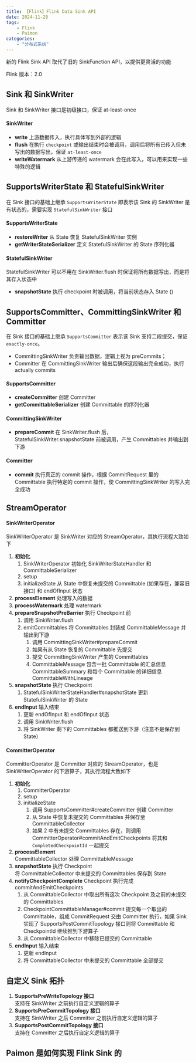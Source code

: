 ```yaml
---
title: 【Flink】Flink Data Sink API
date: 2024-11-28
tags:
    - Flink 
    - Paimon
categories:
    - "分布式系统"
---
```

新的 Flink Sink API 取代了旧的 SinkFunction API，以提供更灵活的功能
<!--more-->
Flink 版本：2.0
## Sink 和 SinkWriter
Sink 和 SinkWriter 接口是初级接口，保证 at-least-once
#### SinkWriter
- **write** 上游数据传入，执行具体写到外部的逻辑
- **flush** 在执行 `checkpoint` 或输出结束时会被调用，调用后将所有已传入但未写出的数据写出，保证 `at-least-once`
- **writeWatermark** 从上游传递的 watermark 会在此写入，可以用来实现一些特殊的逻辑
## SupportsWriterState 和 StatefulSinkWriter
在 Sink 接口的基础上继承 `SupportsWriterState` 即表示该 Sink 的 SinkWriter 是有状态的，需要实现 `StatefulSinkWriter` 接口
#### SupportsWriterState
- **restoreWriter** 从 State 恢复 StatefulSinkWriter 实例
- **getWriterStateSerializer** 定义 StatefulSinkWriter 的 State 序列化器
#### StatefulSinkWriter
StatefulSinkWriter 可以不用在 SinkWriter.flush 时保证将所有数据写出，而是将其存入状态中   
- **snapshotState** 执行 checkpoint 时被调用，将当前状态存入 State ()
## SupportsCommitter、CommittingSinkWriter 和 Committer
在 Sink 接口的基础上继承 `SupportsCommitter` 表示该 Sink 支持二段提交，保证 `exactly-once`。   
- CommittingSinkWriter 负责输出数据，逻辑上视为 preCommits；
- Committer 在 CommittingSinkWriter 输出后确保这段输出完全成功，执行 actually commits
#### SupportsCommitter
- **createCommitter** 创建 Committer
- **getCommittableSerializer** 创建 Committable 的序列化器
#### CommittingSinkWriter
- **prepareCommit** 在 SinkWriter.flush 后，StatefulSinkWriter.snapshotState 前被调用，产生 Committables 并输出到下游
#### Committer
- **commit** 执行真正的 commit 操作，根据 CommitRequest 里的 Committable 执行特定的 commit 操作，使 CommittingSinkWriter 的写入完全成功
## StreamOperator
#### SinkWriterOperator
SinkWriterOperator 是 SinkWriter 对应的 StreamOperator，其执行流程大致如下
1. **初始化**   
    1. SinkWriterOperator 初始化 SinkWriterStateHandler 和 CommittableSerializer
    2. setup
    3. initializeState   从 State 中恢复未提交的 Committable (如果存在，兼容旧接口) 和 endOfInput 状态
2. **processElement** 处理写入的数据
3. **processWatermark** 处理 watermark   
4. **prepareSnapshotPreBarrier** 执行 Checkpoint 前
    1. 调用 SinkWriter.flush
    2. emitCommittables 将 Committables 封装成 CommittableMessage 并输出到下游
        1. 调用 CommittingSinkWriter#prepareCommit
        2. 如果有从 State 恢复的 Committable 先提交
        3. 提交 CommittingSinkWriter 产生的 Committables
        4. CommittableMessage 包含一批 Committable 的汇总信息 CommittableSummary 和每个 Committable 的详细信息 CommittableWithLineage
5. **snapshotState** 执行 Checkpoint
    1. StatefulSinkWriterStateHandler#snapshotState 更新 StatefulSinkWriter 的 State
6. **endInput** 输入结束
    1. 更新 endOfInput 和 endOfInput 状态
    2. 调用 SinkWriter.flush
    3. 将 SinkWriter 剩下的 Committables 都推送到下游（注意不是保存到 State）
#### CommitterOperator
CommitterOperator 是 Committer 对应的 StreamOperator，也是 SinkWriterOperator 的下游算子，其执行流程大致如下
1. **初始化**
    1. CommitterOperator
    2. setup
    3. initializeState 
        1. 调用 SupportsCommitter#createCommitter 创建 Committer
        2. 从 State 中恢复未提交的 Committables 并保存至 CommittableCollector
        3. 如果 2 中有未提交 Committables 存在，则调用 CommitterOperator#commitAndEmitCheckpoints 将其和 `CompletedCheckpointId` 一起提交
2. **processElement**   
CommittableCollector 处理 CommittableMessage
3. **snapshotState** 执行 Checkpoint   
将 CommittableCollector 中未提交的 Committables 保存到 State
4. **notifyCheckpointComplete** Checkpoint 执行完成   
commitAndEmitCheckpoints
    1. 从 CommittableCollector 中取出所有这次 Checkpoint 及之前的未提交的 Committables
    2. CheckpointCommittableManager#commit 提交每一个取出的 Committable，组成 CommitRequest 交由 Committer 执行，如果 Sink 实现了 SupportsPostCommitTopology 接口则将 Committable 和 CheckpointId 继续推到下游算子
    3. 从 CommittableCollector 中移除已提交的 Committable
5. **endInput** 输入结束
    1. 更新 endInput
    2. 将 CommittableCollector 中未提交的 Committable 全部提交
## 自定义 Sink 拓扑
1. **SupportsPreWriteTopology 接口**   
    支持在 SinkWriter 之前执行自定义逻辑的算子
2. **SupportsPreCommitTopology 接口**   
    支持在 SinkWriter 之后 Committer 之前执行自定义逻辑的算子
3. **SupportsPostCommitTopology 接口**   
    支持在 Committer 之后执行自定义逻辑的算子
## Paimon 是如何实现 Flink Sink 的

